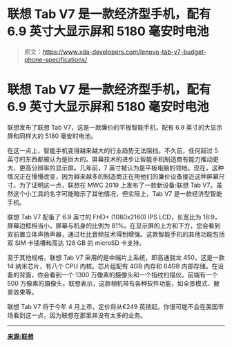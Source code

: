 # 联想 Tab V7 是一款经济型手机，配有 6.9 英寸大显示屏和 5180 毫安时电池

> 原文：<https://www.xda-developers.com/lenovo-tab-v7-budget-phone-specifications/>

# 联想 Tab V7 是一款经济型手机，配有 6.9 英寸大显示屏和 5180 毫安时电池

联想发布了联想 Tab V7，这是一款廉价的平板智能手机，配有 6.9 英寸的大显示屏和同样大的 5180 毫安时电池。

在这一点上，智能手机变得越来越大的行业趋势无法阻挡。不久前，任何超过 5 英寸的东西都被认为是巨大的。屏幕技术的进步让智能手机制造商有能力推动更大、更高分辨率的显示屏。几年前，7 英寸被认为是平板电脑的领地。现在，这种情况正在慢慢改变，因为越来越多的制造商正在用他们的廉价设备接近这种屏幕尺寸。为了证明这一点，联想在 MWC 2019 上发布了一款新设备:联想 Tab V7。虽然这个小工具的名字可能暗示了其他情况，但实际上，Tab V7 是一款经济型智能手机。

联想 Tab V7 配备了 6.9 英寸的 FHD+ (1080x2160) IPS LCD，长宽比为 18:9，屏幕边框相当小，屏幕与机身的比例为 81%。在显示屏的上方和下方，您会看到双前置立体声扬声器，通过杜比音频技术得到增强。这款智能手机的其他功能包括双 SIM 卡插槽和高达 128 GB 的 microSD 卡支持。

至于其他规格，联想 Tab V7 采用的是中端片上系统，即高通骁龙 450，这是一款 14 纳米芯片，有八个 CPU 内核。芯片组配有 4GB 内存和 64GB 内部存储。在设备的背面，你会看到一个 1300 万像素的摄像头和一个指纹扫描仪。前端有一个 500 万像素的摄像头。联想表示，这款相机带有各种软件功能，如全景模式、散景效果等。

联想 Tab V7 将于今年 4 月上市，定价将从€249 英镑起。你很可能不会在美国市场看到这一点，因为联想在那里并没有太多的业务。

* * *

[**来源:联想**](https://news.lenovo.com/pressroom/press-releases/top-seven-reasons-new-lenovo-tab-v7-tablet-and-smartphone.htm)